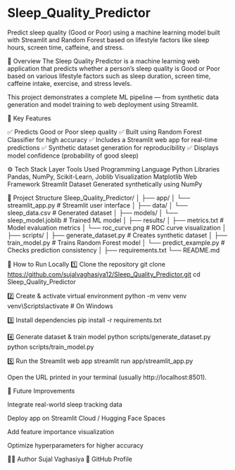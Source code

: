 # Sleep_Quality_Predictor
Predict sleep quality (Good or Poor) using a machine learning model built with Streamlit and Random Forest based on lifestyle factors like sleep hours, screen time, caffeine, and stress.

🧠 Overview
The Sleep Quality Predictor is a machine learning web application that predicts whether a person’s sleep quality is Good or Poor based on various lifestyle factors such as sleep duration, screen time, caffeine intake, exercise, and stress levels.

This project demonstrates a complete ML pipeline — from synthetic data generation and model training to web deployment using Streamlit.

🌙 Key Features

✅ Predicts Good or Poor sleep quality
✅ Built using Random Forest Classifier for high accuracy
✅ Includes a Streamlit web app for real-time predictions
✅ Synthetic dataset generation for reproducibility
✅ Displays model confidence (probability of good sleep)

⚙️ Tech Stack
Layer	Tools Used
Programming Language	Python
Libraries	Pandas, NumPy, Scikit-Learn, Joblib
Visualization	Matplotlib
Web Framework	Streamlit
Dataset	Generated synthetically using NumPy

📂 Project Structure
Sleep_Quality_Predictor/
│
├── app/
│   └── streamlit_app.py        # Streamlit user interface
│
├── data/
│   └── sleep_data.csv          # Generated dataset
│
├── models/
│   └── sleep_model.joblib      # Trained ML model
│
├── results/
│   ├── metrics.txt             # Model evaluation metrics
│   └── roc_curve.png           # ROC curve visualization
│
├── scripts/
│   ├── generate_dataset.py     # Creates synthetic dataset
│   ├── train_model.py          # Trains Random Forest model
│   └── predict_example.py      # Checks prediction consistency
│
├── requirements.txt
└── README.md

🚀 How to Run Locally
1️⃣ Clone the repository
git clone https://github.com/sujalvaghasiya12/Sleep_Quality_Predictor.git
cd Sleep_Quality_Predictor

2️⃣ Create & activate virtual environment
python -m venv venv
venv\Scripts\activate   # On Windows

3️⃣ Install dependencies
pip install -r requirements.txt

4️⃣ Generate dataset & train model
python scripts/generate_dataset.py
python scripts/train_model.py

5️⃣ Run the Streamlit web app
streamlit run app/streamlit_app.py


Open the URL printed in your terminal (usually http://localhost:8501).

🧩 Future Improvements

Integrate real-world sleep tracking data

Deploy app on Streamlit Cloud / Hugging Face Spaces

Add feature importance visualization

Optimize hyperparameters for higher accuracy

👨‍💻 Author
Sujal Vaghasiya
📧 GitHub Profile
